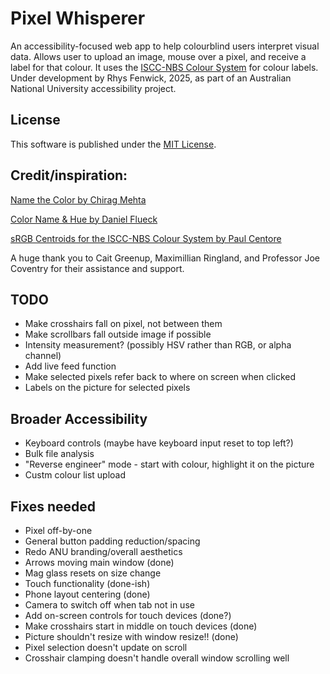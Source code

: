 # Pixel Whisperer
An accessibility-focused web app to help colourblind users interpret visual data. Allows user to upload an image, mouse over a pixel, and receive a label for that colour. It uses the [ISCC-NBS Colour System](https://www.munsellcolorscienceforpainters.com/ISCCNBS/ISCCNBSSystem.html) for colour labels.
Under development by Rhys Fenwick, 2025, as part of an Australian National University accessibility project.

## License
This software is published under the [MIT License](https://opensource.org/license/mit).

## Credit/inspiration:
[Name the Color by Chirag Mehta](https://chir.ag/projects/name-that-color/)

[Color Name & Hue by Daniel Flueck](https://www.color-blindness.com/color-name-hue/)

[sRGB Centroids for the ISCC-NBS Colour System by Paul Centore](https://www.munsellcolorscienceforpainters.com/ColourSciencePapers/sRGBCentroidsForTheISCCNBSColourSystem.pdf)

A huge thank you to Cait Greenup, Maximillian Ringland, and Professor Joe Coventry for their assistance and support.

## TODO
- Make crosshairs fall on pixel, not between them
- Make scrollbars fall outside image if possible
- Intensity measurement? (possibly HSV rather than RGB, or alpha channel)
- Add live feed function
- Make selected pixels refer back to where on screen when clicked
- Labels on the picture for selected pixels

## Broader Accessibility
- Keyboard controls (maybe have keyboard input reset to top left?)
- Bulk file analysis
- "Reverse engineer" mode - start with colour, highlight it on the picture
- Custm colour list upload

## Fixes needed
- Pixel off-by-one
- General button padding reduction/spacing
- Redo ANU branding/overall aesthetics
- Arrows moving main window (done)
- Mag glass resets on size change
- Touch functionality (done-ish)
- Phone layout centering (done)
- Camera to switch off when tab not in use
- Add on-screen controls for touch devices (done?)
- Make crosshairs start in middle on touch devices (done)
- Picture shouldn't resize with window resize!! (done)
- Pixel selection doesn't update on scroll
- Crosshair clamping doesn't handle overall window scrolling well




